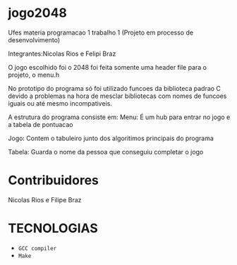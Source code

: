 # jogo2048
Ufes materia programacao 1 trabalho 1 (Projeto em processo de desenvolvimento)

Integrantes:Nicolas Rios e Felipi Braz


O jogo escolhido foi o 2048
foi feita somente uma header file para o projeto, o menu.h

No prototipo do programa só foi utilizado funcoes da biblioteca padrao C devido a problemas na hora de mesclar bibliotecas com nomes de funcoes iguais ou até
mesmo incompativeis.

A estrutura do programa consiste em:
  Menu: É um hub para entrar no jogo e a tabela de pontuacao
  
  Jogo: Contem o tabuleiro junto dos algoritimos principais do programa
  
  Tabela: Guarda o nome da pessoa que conseguiu completar o jogo
  

# Contribuidores  
  Nicolas Rios e
  Filipe Braz
# TECNOLOGIAS
- `GCC compiler` 
- `Make`
